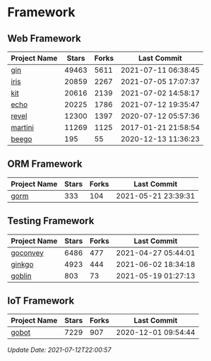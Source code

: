 # Framework

## Web Framework
| Project Name | Stars | Forks | Last Commit |
| ------------ | ----- | ----- | ----------- |
| [gin](https://github.com/gin-gonic/gin) | 49463 | 5611 | 2021-07-11 06:38:45 |
| [iris](https://github.com/kataras/iris) | 20859 | 2267 | 2021-07-05 17:07:37 |
| [kit](https://github.com/go-kit/kit) | 20616 | 2139 | 2021-07-02 14:58:17 |
| [echo](https://github.com/labstack/echo) | 20225 | 1786 | 2021-07-12 19:35:47 |
| [revel](https://github.com/revel/revel) | 12300 | 1397 | 2020-07-12 05:57:36 |
| [martini](https://github.com/go-martini/martini) | 11269 | 1125 | 2017-01-21 21:58:54 |
| [beego](https://github.com/astaxie/beego) | 195 | 55 | 2020-12-13 11:36:23 |

## ORM Framework
| Project Name | Stars | Forks | Last Commit |
| ------------ | ----- | ----- | ----------- |
| [gorm](https://github.com/jinzhu/gorm) | 333 | 104 | 2021-05-21 23:39:31 |

## Testing Framework
| Project Name | Stars | Forks | Last Commit |
| ------------ | ----- | ----- | ----------- |
| [goconvey](https://github.com/smartystreets/goconvey) | 6486 | 477 | 2021-04-27 05:44:01 |
| [ginkgo](https://github.com/onsi/ginkgo) | 4923 | 444 | 2021-06-02 18:34:18 |
| [goblin](https://github.com/franela/goblin) | 803 | 73 | 2021-05-19 01:27:13 |

## IoT Framework
| Project Name | Stars | Forks | Last Commit |
| ------------ | ----- | ----- | ----------- |
| [gobot](https://github.com/hybridgroup/gobot) | 7229 | 907 | 2020-12-01 09:54:44 |

*Update Date: 2021-07-12T22:00:57*